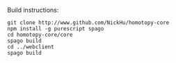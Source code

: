 Build instructions:
````
git clone http://www.github.com/NickHu/homotopy-core
npm install -g purescript spago
cd homotopy-core/core
spago build
cd ../webclient
spago build
````
